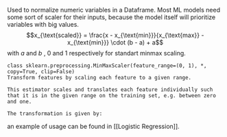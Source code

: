 Used to normalize numeric variables in a Dataframe. Most ML models need some sort of scaler for their inputs, because the model itself will prioritize variables with big values. 
$$x_{\text{scaled}} = \frac{x - x_{\text{min}}}{x_{\text{max}} - x_{\text{min}}} \cdot (b - a) + a$$
with $a$ and $b$ , 0 and 1 respectively for standart minmax scaling.

```
class sklearn.preprocessing.MinMaxScaler(feature_range=(0, 1), *, copy=True, clip=False)
Transform features by scaling each feature to a given range.

This estimator scales and translates each feature individually such that it is in the given range on the training set, e.g. between zero and one.

The transformation is given by:
```

an example of usage can be found in [[Logistic Regression]].
